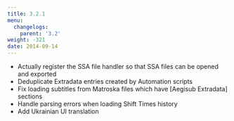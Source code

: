 ```yaml
---
title: 3.2.1
menu:
  changelogs:
    parent: '3.2'
weight: -321
date: 2014-09-14
---
```


- Actually register the SSA file handler so that SSA files can be opened and exported
- Deduplicate Extradata entries created by Automation scripts
- Fix loading subtitles from Matroska files which have \[Aegisub Extradata\] sections
- Handle parsing errors when loading Shift Times history
- Add Ukrainian UI translation
